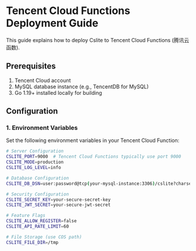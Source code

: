 # Tencent Cloud Functions Deployment Guide

This guide explains how to deploy Cslite to Tencent Cloud Functions (腾讯云函数).

## Prerequisites

1. Tencent Cloud account
2. MySQL database instance (e.g., TencentDB for MySQL)
3. Go 1.19+ installed locally for building

## Configuration

### 1. Environment Variables

Set the following environment variables in your Tencent Cloud Function:

```bash
# Server Configuration
CSLITE_PORT=9000  # Tencent Cloud Functions typically use port 9000
CSLITE_MODE=production
CSLITE_LOG_LEVEL=info

# Database Configuration
CSLITE_DB_DSN=user:password@tcp(your-mysql-instance:3306)/cslite?charset=utf8mb4&parseTime=True&loc=Local

# Security Configuration
CSLITE_SECRET_KEY=your-secure-secret-key
CSLITE_JWT_SECRET=your-secure-jwt-secret

# Feature Flags
CSLITE_ALLOW_REGISTER=false
CSLITE_API_RATE_LIMIT=60

# File Storage (use COS path)
CSLITE_FILE_DIR=/tmp
```